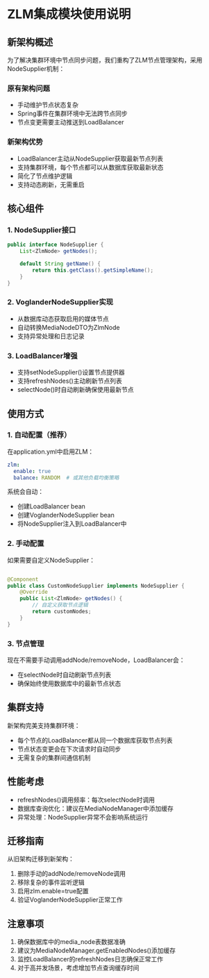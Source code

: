 # ZLM集成模块使用说明

## 新架构概述

为了解决集群环境中节点同步问题，我们重构了ZLM节点管理架构，采用NodeSupplier机制：

### 原有架构问题

- 手动维护节点状态复杂
- Spring事件在集群环境中无法跨节点同步
- 节点变更需要主动推送到LoadBalancer

### 新架构优势

- LoadBalancer主动从NodeSupplier获取最新节点列表
- 支持集群环境，每个节点都可以从数据库获取最新状态
- 简化了节点维护逻辑
- 支持动态刷新，无需重启

## 核心组件

### 1. NodeSupplier接口

```java
public interface NodeSupplier {
    List<ZlmNode> getNodes();

    default String getName() {
        return this.getClass().getSimpleName();
    }
}
```

### 2. VoglanderNodeSupplier实现

- 从数据库动态获取启用的媒体节点
- 自动转换MediaNodeDTO为ZlmNode
- 支持异常处理和日志记录

### 3. LoadBalancer增强

- 支持setNodeSupplier()设置节点提供器
- 支持refreshNodes()主动刷新节点列表
- selectNode()时自动刷新确保使用最新节点

## 使用方式

### 1. 自动配置（推荐）

在application.yml中启用ZLM：

```yaml
zlm:
  enable: true
  balance: RANDOM  # 或其他负载均衡策略
```

系统会自动：

- 创建LoadBalancer bean
- 创建VoglanderNodeSupplier bean
- 将NodeSupplier注入到LoadBalancer中

### 2. 手动配置

如果需要自定义NodeSupplier：

```java

@Component
public class CustomNodeSupplier implements NodeSupplier {
    @Override
    public List<ZlmNode> getNodes() {
        // 自定义获取节点逻辑
        return customNodes;
    }
}
```

### 3. 节点管理

现在不需要手动调用addNode/removeNode，LoadBalancer会：

- 在selectNode时自动刷新节点列表
- 确保始终使用数据库中的最新节点状态

## 集群支持

新架构完美支持集群环境：

- 每个节点的LoadBalancer都从同一个数据库获取节点列表
- 节点状态变更会在下次请求时自动同步
- 无需复杂的集群间通信机制

## 性能考虑

- refreshNodes()调用频率：每次selectNode时调用
- 数据库查询优化：建议在MediaNodeManager中添加缓存
- 异常处理：NodeSupplier异常不会影响系统运行

## 迁移指南

从旧架构迁移到新架构：

1. 删除手动的addNode/removeNode调用
2. 移除复杂的事件监听逻辑
3. 启用zlm.enable=true配置
4. 验证VoglanderNodeSupplier正常工作

## 注意事项

1. 确保数据库中的media_node表数据准确
2. 建议为MediaNodeManager.getEnabledNodes()添加缓存
3. 监控LoadBalancer的refreshNodes日志确保正常工作
4. 对于高并发场景，考虑增加节点查询缓存时间